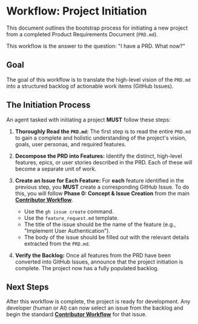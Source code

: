 # Workflow: Project Initiation

This document outlines the bootstrap process for initiating a new project from a completed Product Requirements Document (`PRD.md`).

This workflow is the answer to the question: "I have a PRD. What now?"

## Goal

The goal of this workflow is to translate the high-level vision of the `PRD.md` into a structured backlog of actionable work items (GitHub Issues).

## The Initiation Process

An agent tasked with initiating a project **MUST** follow these steps:

1.  **Thoroughly Read the `PRD.md`:** The first step is to read the entire `PRD.md` to gain a complete and holistic understanding of the project's vision, goals, user personas, and required features.

2.  **Decompose the PRD into Features:** Identify the distinct, high-level features, epics, or user stories described in the PRD. Each of these will become a separate unit of work.

3.  **Create an Issue for Each Feature:** For **each** feature identified in the previous step, you **MUST** create a corresponding GitHub Issue. To do this, you will follow **Phase 0: Concept & Issue Creation** from the main [**Contributor Workflow**](../CONTRIBUTING.md).

    *   Use the `gh issue create` command.
    *   Use the `feature_request.md` template.
    *   The title of the issue should be the name of the feature (e.g., "Implement User Authentication").
    *   The body of the issue should be filled out with the relevant details extracted from the `PRD.md`.

4.  **Verify the Backlog:** Once all features from the PRD have been converted into GitHub Issues, announce that the project initiation is complete. The project now has a fully populated backlog.

## Next Steps

After this workflow is complete, the project is ready for development. Any developer (human or AI) can now select an issue from the backlog and begin the standard [**Contributor Workflow**](../CONTRIBUTING.md) for that issue.
